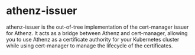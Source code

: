# athenz-issuer

athenz-issuer is the out-of-tree implementation of the cert-manager issuer for Athenz. It acts as a bridge between Athenz and cert-manager, allowing you to use Athenz as a certificate authority for your Kubernetes cluster while using cert-manager to manage the lifecycle of the certificates.
